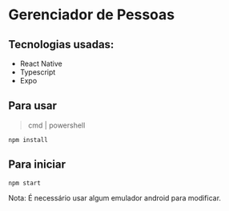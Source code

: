 # Gerenciador de Pessoas

## Tecnologias usadas:
- React Native
- Typescript
- Expo

## Para usar
> cmd | powershell
```
npm install
```

## Para iniciar
```
npm start
```

Nota: É necessário usar algum emulador android para modificar.